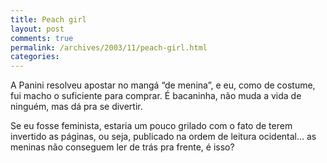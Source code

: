 ```yaml
---
title: Peach girl
layout: post
comments: true
permalink: /archives/2003/11/peach-girl.html
categories:
---
```

A Panini resolveu apostar no mangá &#8220;de menina&#8221;, e eu, como de costume, fui macho o suficiente para comprar. É bacaninha, não muda a vida de ninguém, mas dá pra se divertir.

Se eu fosse feminista, estaria um pouco grilado com o fato de terem invertido as páginas, ou seja, publicado na ordem de leitura ocidental&#8230; as meninas não conseguem ler de trás pra frente, é isso?